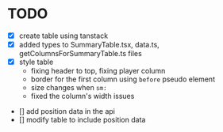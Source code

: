 # TODO

- [x] create table using tanstack
- [x] added types to SummaryTable.tsx, data.ts, getColumnsForSummaryTable.ts files
- [x] style table
    - fixing header to top, fixing player column
    - border for the first column using `before` pseudo element
    - size changes when `sm:`
    - fixed the column's width issues
- [] add position data in the api
- [] modify table to include position data